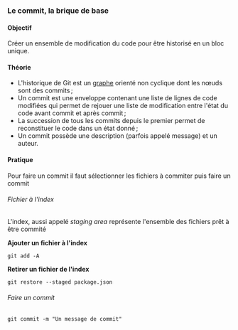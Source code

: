 ### Le commit, la brique de base

#### Objectif

Créer un ensemble de modification du code pour être historisé en un bloc unique.

#### Théorie

- L'historique de Git est un [graphe](https://fr.wikipedia.org/wiki/Th%C3%A9orie_des_graphes) orienté non cyclique dont les nœuds sont des commits ;
- Un commit est une enveloppe contenant une liste de lignes de code modifiées qui permet de rejouer une liste de modification entre l'état du code avant commit et après commit ;
- La succession de tous les commits depuis le premier permet de reconstituer le code dans un état donné ;
- Un commit possède une description (parfois appelé message) et un auteur.

#### Pratique

Pour faire un commit il faut sélectionner les fichiers à commiter puis faire un commit

###### Fichier à l'index

L'index, aussi appelé _staging area_ représente l'ensemble des fichiers prêt à être commité

**Ajouter un fichier à l'index**

```
git add -A
```

**Retirer un fichier de l'index**

```
git restore --staged package.json
```

###### Faire un commit

```
git commit -m "Un message de commit"
```
